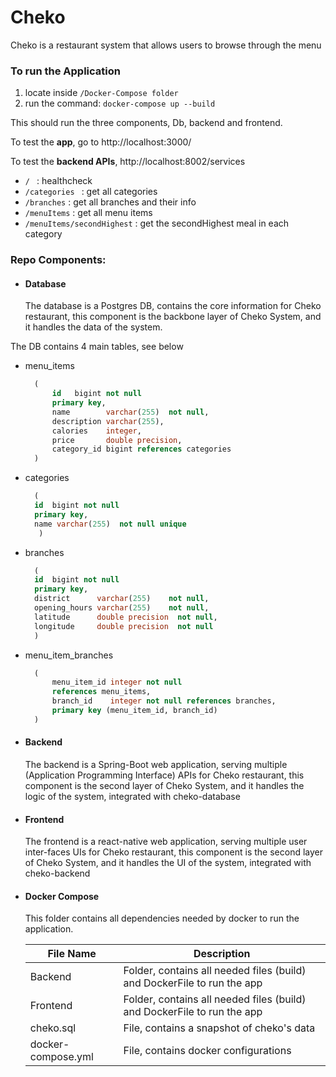 # Cheko
Cheko is a restaurant system that allows users to browse through the menu


### To run the Application 
1. locate inside `/Docker-Compose folder `
2. run the command: ` docker-compose up --build  `

This should run the three components, Db, backend and frontend.

To test the **app**, go to http://localhost:3000/

To test the **backend APIs**, http://localhost:8002/services 
* `/ ` : healthcheck
* `/categories ` : get all categories 
* `/branches` : get all branches and their info  
* `/menuItems` : get all menu items 
* `/menuItems/secondHighest` : get the secondHighest meal in each category

### Repo Components: 
* #### Database 
  The database is a Postgres DB, contains the core information for Cheko restaurant,
  this component is the backbone layer of Cheko System, and it handles the data of the system.

The DB contains 4 main tables, see below

* menu_items
  ```sql
    (
        id   bigint not null
        primary key,
        name        varchar(255)  not null,
        description varchar(255),
        calories    integer,
        price       double precision,
        category_id bigint references categories
    )
  ```


* categories
  ```sql
    (
    id  bigint not null
    primary key,
    name varchar(255)  not null unique
     )
  ```

* branches
  ```sql
    (
    id  bigint not null
    primary key,
    district      varchar(255)    not null,
    opening_hours varchar(255)    not null,
    latitude      double precision  not null,
    longitude     double precision  not null
    )
  ```


* menu_item_branches
  ```sql
    (
        menu_item_id integer not null
        references menu_items,
        branch_id    integer not null references branches,
        primary key (menu_item_id, branch_id)
    )
  ```

<div style="page-break-after: always;"></div>


* #### Backend
    The backend is a Spring-Boot web application, serving multiple (Application Programming Interface) APIs for Cheko restaurant, 
    this component is the second layer of Cheko System, and it handles the logic of the system, integrated with cheko-database


* #### Frontend 
  The frontend is a react-native web application, serving multiple user inter-faces UIs for Cheko restaurant,
  this component is the second layer of Cheko System, and it handles the UI of the system, integrated with cheko-backend


* #### Docker Compose 
   This folder contains all dependencies needed by docker to run the application.

    | File Name          | Description                                                             |
    |--------------------|-------------------------------------------------------------------------|
    | Backend            | Folder, contains all needed files (build) and DockerFile to run the app |
    | Frontend           | Folder, contains all needed files (build) and DockerFile to run the app |
    | cheko.sql          | File, contains a snapshot of cheko's data                               |
    | docker-compose.yml | File, contains docker configurations                                    |

